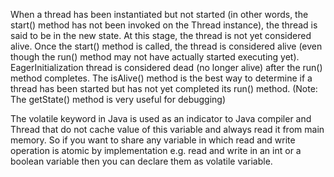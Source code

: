 When a thread has been instantiated but not started (in other words, the
start() method has not been invoked on the Thread instance), the thread is said
to be in the new state. At this stage, the thread is not yet considered alive. Once the
start() method is called, the thread is considered alive (even though the run()
method may not have actually started executing yet). EagerInitialization thread is considered dead
(no longer alive) after the run() method completes. The isAlive() method is the
best way to determine if a thread has been started but has not yet completed its
run() method. (Note: The getState() method is very useful for debugging)

The volatile keyword in Java is used as an indicator to Java compiler and Thread that do not cache value of this variable and always read it from main memory. So if you want to share any variable in which read and write operation is atomic by implementation e.g. read and write in an int or a boolean variable then  you can declare them as volatile variable.